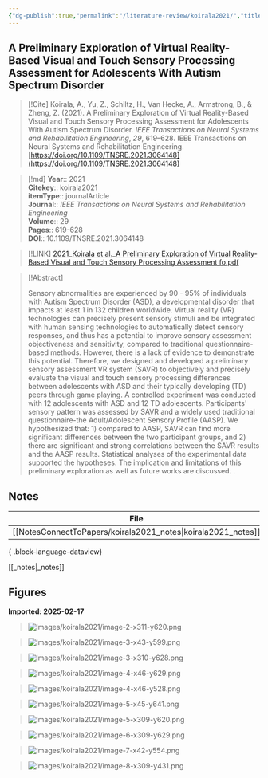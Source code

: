 ```yaml
---
{"dg-publish":true,"permalink":"/literature-review/koirala2021/","title":"A Preliminary Exploration of Virtual Reality-Based Visual and Touch Sensory Processing Assessment for Adolescents With Autism Spectrum Disorder","tags":["virtual","reality","Three-dimensional","displays","Autism","spectrum","disorder","Visualization","Games","Variable","speed","drives","Painting","Robot","sensing","systems","Sensitivity","sensory","assessment"]}
---
```



## A Preliminary Exploration of Virtual Reality-Based Visual and Touch Sensory Processing Assessment for Adolescents With Autism Spectrum Disorder

> [!Cite]
> Koirala, A., Yu, Z., Schiltz, H., Van Hecke, A., Armstrong, B., & Zheng, Z. (2021). A Preliminary Exploration of Virtual Reality-Based Visual and Touch Sensory Processing Assessment for Adolescents With Autism Spectrum Disorder. _IEEE Transactions on Neural Systems and Rehabilitation Engineering_, _29_, 619–628. IEEE Transactions on Neural Systems and Rehabilitation Engineering. [https://doi.org/10.1109/TNSRE.2021.3064148](https://doi.org/10.1109/TNSRE.2021.3064148)


>[!md]
> **Year**:: 2021   
> **Citekey**:: koirala2021  
> **itemType**:: journalArticle  
> **Journal**:: *IEEE Transactions on Neural Systems and Rehabilitation Engineering*  
> **Volume**:: 29   
> **Pages**:: 619-628  
> **DOI**:: 10.1109/TNSRE.2021.3064148    

> [!LINK] 
> [2021_Koirala et al._A Preliminary Exploration of Virtual Reality-Based Visual and Touch Sensory Processing Assessment fo.pdf](zotero://select/library/items/4S3UXRH3)

> [!Abstract]
>
> Sensory abnormalities are experienced by 90 - 95% of individuals with Autism Spectrum Disorder (ASD), a developmental disorder that impacts at least 1 in 132 children worldwide. Virtual reality (VR) technologies can precisely present sensory stimuli and be integrated with human sensing technologies to automatically detect sensory responses, and thus has a potential to improve sensory assessment objectiveness and sensitivity, compared to traditional questionnaire-based methods. However, there is a lack of evidence to demonstrate this potential. Therefore, we designed and developed a preliminary sensory assessment VR system (SAVR) to objectively and precisely evaluate the visual and touch sensory processing differences between adolescents with ASD and their typically developing (TD) peers through game playing. A controlled experiment was conducted with 12 adolescents with ASD and 12 TD adolescents. Participants' sensory pattern was assessed by SAVR and a widely used traditional questionnaire-the Adult/Adolescent Sensory Profile (AASP). We hypothesized that: 1) compared to AASP, SAVR can find more significant differences between the two participant groups, and 2) there are significant and strong correlations between the SAVR results and the AASP results. Statistical analyses of the experimental data supported the hypotheses. The implication and limitations of this preliminary exploration as well as future works are discussed.
>.
> 


## Notes

| File                                                             | file.name         |
| ---------------------------------------------------------------- | ----------------- |
| [[NotesConnectToPapers/koirala2021_notes\|koirala2021_notes]] | koirala2021_notes |

{ .block-language-dataview}

[[_notes\|_notes]]

## Figures

**Imported: 2025-02-17**

> ![Images/koirala2021/image-2-x311-y620.png](/img/user/Images/koirala2021/image-2-x311-y620.png)

> ![Images/koirala2021/image-3-x43-y599.png](/img/user/Images/koirala2021/image-3-x43-y599.png)

> ![Images/koirala2021/image-3-x310-y628.png](/img/user/Images/koirala2021/image-3-x310-y628.png)

> ![Images/koirala2021/image-4-x46-y629.png](/img/user/Images/koirala2021/image-4-x46-y629.png)

> ![Images/koirala2021/image-4-x46-y528.png](/img/user/Images/koirala2021/image-4-x46-y528.png)

> ![Images/koirala2021/image-5-x45-y641.png](/img/user/Images/koirala2021/image-5-x45-y641.png)

> ![Images/koirala2021/image-5-x309-y620.png](/img/user/Images/koirala2021/image-5-x309-y620.png)

> ![Images/koirala2021/image-6-x309-y629.png](/img/user/Images/koirala2021/image-6-x309-y629.png)

> ![Images/koirala2021/image-7-x42-y554.png](/img/user/Images/koirala2021/image-7-x42-y554.png)

> ![Images/koirala2021/image-8-x309-y431.png](/img/user/Images/koirala2021/image-8-x309-y431.png)